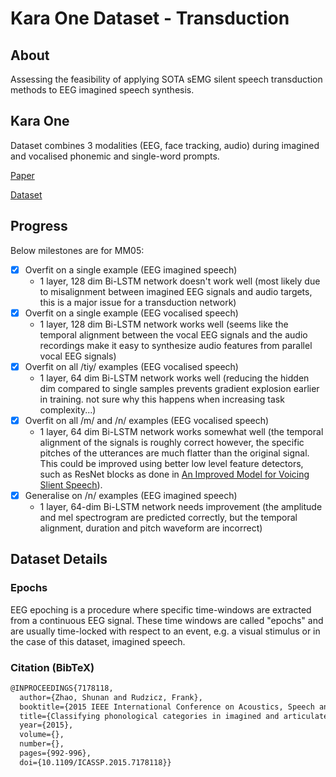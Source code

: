 # Kara One Dataset - Transduction

## About

Assessing the feasibility of applying SOTA sEMG silent speech transduction methods to EEG imagined speech synthesis.

## Kara One

Dataset combines 3 modalities (EEG, face tracking, audio) during imagined and
vocalised phonemic and single-word prompts.

[Paper](http://www.cs.toronto.edu/~complingweb/data/karaOne/ZhaoRudzicz15.pdf)

[Dataset](http://www.cs.toronto.edu/~complingweb/data/karaOne/karaOne.html)

## Progress

Below milestones are for MM05:
- [x] Overfit on a single example (EEG imagined speech)
   - 1 layer, 128 dim Bi-LSTM network doesn't work well
     (most likely due to misalignment between imagined EEG signals and audio targets,
     this is a major issue for a transduction network)
- [x] Overfit on a single example (EEG vocalised speech)
   - 1 layer, 128 dim Bi-LSTM network works well
     (seems like the temporal alignment between the vocal EEG signals and the audio
     recordings make it easy to synthesize audio features from parallel vocal EEG signals)
- [x] Overfit on all /tiy/ examples (EEG vocalised speech)
    - 1 layer, 64 dim Bi-LSTM network works well
      (reducing the hidden dim compared to single samples prevents gradient explosion
       earlier in training. not sure why this happens when increasing task complexity...)
- [x] Overfit on all /m/ and /n/ examples (EEG vocalised speech)
    - 1 layer, 64 dim Bi-LSTM network works somewhat well
      (the temporal alignment of the signals is roughly correct however, the specific
       pitches of the utterances are much flatter than the original signal. This
       could be improved using better low level feature detectors, such as ResNet
       blocks as done in
       [An Improved Model for Voicing Slient Speech](https://arxiv.org/abs/2106.01933)).
- [x] Generalise on /n/ examples (EEG imagined speech)
   - 1 layer, 64-dim Bi-LSTM network needs improvement
     (the amplitude and mel spectrogram are predicted correctly, but the temporal
      alignment, duration and pitch waveform are incorrect)

## Dataset Details

### Epochs

EEG epoching is a procedure where specific time-windows are extracted
from a continuous EEG signal. These time windows are called "epochs"
and are usually time-locked with respect to an event, e.g. a visual stimulus
or in the case of this dataset, imagined speech.

### Citation (BibTeX)

```tex
@INPROCEEDINGS{7178118,
  author={Zhao, Shunan and Rudzicz, Frank},
  booktitle={2015 IEEE International Conference on Acoustics, Speech and Signal Processing (ICASSP)}, 
  title={Classifying phonological categories in imagined and articulated speech}, 
  year={2015},
  volume={},
  number={},
  pages={992-996},
  doi={10.1109/ICASSP.2015.7178118}}
```